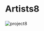 # Artists8



### 
![project8](https://user-images.githubusercontent.com/45894766/62526584-3a7af600-b842-11e9-8d88-4ab835cabd92.png)
